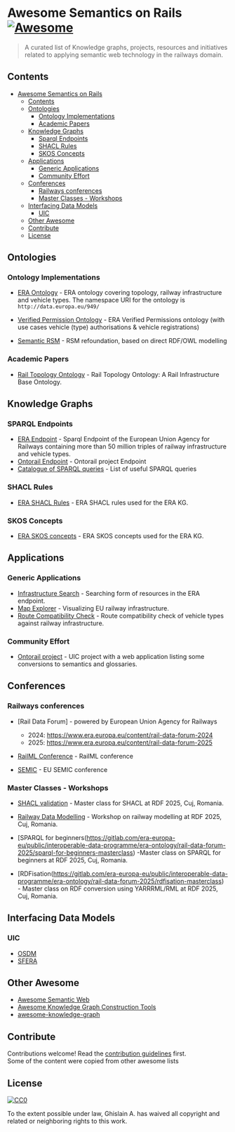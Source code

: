# Awesome Semantics on Rails [![Awesome](https://awesome.re/badge.svg)](https://awesome.re)

> A curated list of Knowledge graphs, projects, resources and initiatives related to applying semantic web technology in the railways domain.

## Contents

- [Awesome Semantics on Rails ](#awesome-semantics-on-rails-)
  - [Contents](#contents)
  - [Ontologies](#ontologies)
    - [Ontology Implementations](#ontology-implementations)
    - [Academic Papers](#academic-papers)
  - [Knowledge Graphs](#knowledge-graphs)
    - [Sparql Endpoints](#sparql-endpoints)
    - [SHACL Rules](#shacl-rules)
    - [SKOS Concepts](#skos-concepts)
  - [Applications](#applications)
    - [Generic Applications](#generic-applications)
    - [Community Effort](#community-effort)
  - [Conferences](#conferences)
    - [Railways conferences](#railways-conferences)
    - [Master Classes - Workshops](#master-classes---workshops)
  - [Interfacing Data Models](#interfacing-data-models)
    - [UIC](#uic)
  - [Other Awesome](#other-awesome)
  - [Contribute](#contribute)
  - [License](#license)

## Ontologies

### Ontology Implementations

* [ERA Ontology](https://data-interop.era.europa.eu/era-vocabulary/) - ERA ontology covering topology, railway infrastructure and vehicle types. The namespace URI for the ontology is `http://data.europa.eu/949/`
* [Verified Permission Ontology](https://gitlab.com/era-europa-eu/public/interoperable-data-programme/era-ontology/vpa-ontology) - ERA Verified Permissions ontology (with use cases vehicle (type) authorisations & vehicle registrations)

* [Semantic RSM](https://github.com/UICrail/SemanticRSM) - RSM refoundation, based on direct RDF/OWL modelling


### Academic Papers

* [Rail Topology Ontology](https://arxiv.org/abs/2107.04378) - Rail Topology Ontology: A Rail Infrastructure Base Ontology.


## Knowledge Graphs

### SPARQL Endpoints

* [ERA Endpoint](https://virtuoso.ecdp.tech.ec.europa.eu/sparql) - Sparql Endpoint of the European Union Agency for Railways containing more than 50 million triples of railway infrastructure and vehicle types. 
* [Ontorail Endpoint](https://app.ontorail.org/graphdb/sparql) - Ontorail project Endpoint
* [Catalogue of SPARQL queries](https://data-interop.era.europa.eu/data-stories) - List of useful SPARQL queries


### SHACL Rules

* [ERA SHACL Rules](https://data-interop.era.europa.eu/era-vocabulary/era-shapes) - ERA SHACL rules used for the ERA KG.

### SKOS Concepts

* [ERA SKOS concepts](https://data-interop.era.europa.eu/era-vocabulary/era-skos) - ERA SKOS concepts used for the ERA KG.


## Applications

### Generic Applications

* [Infrastructure Search](https://data-interop.era.europa.eu/search) - Searching form of resources in the ERA endpoint.
* [Map Explorer](https://data-interop.era.europa.eu/map-explorer) - Visualizing EU railway infrastructure.
* [Route Compatibility Check](https://data-interop.era.europa.eu/route-compatibility) - Route compatibility check of vehicle types against railway infrastructure.


### Community Effort

* [Ontorail project](https://app.ontorail.org/ontorail) - UIC project with a web application listing some conversions to semantics and glossaries.



## Conferences

### Railways conferences

* [Rail Data Forum] - powered by European Union Agency for Railways
     - 2024: https://www.era.europa.eu/content/rail-data-forum-2024 
     - 2025: https://www.era.europa.eu/content/rail-data-forum-2025
     
* [RailML Conference](https://www.railml.org/en/public-relations/news/reader/44th-railml-conference.html) - RailML conference
* [SEMIC](https://joinup.ec.europa.eu/collection/semic-support-centre/semic-conference) - EU SEMIC conference
  

### Master Classes - Workshops

* [SHACL validation](https://gitlab.com/era-europa-eu/public/interoperable-data-programme/era-ontology/rail-data-forum-2025/data-validation-masterclass) - Master class for SHACL at RDF 2025, Cuj, Romania.

* [Railway Data Modelling](https://gitlab.com/era-europa-eu/public/interoperable-data-programme/era-ontology/rail-data-forum-2025/railway-data-modelling) - Workshop on railway modelling at RDF 2025, Cuj, Romania.

* [SPARQL for beginners(https://gitlab.com/era-europa-eu/public/interoperable-data-programme/era-ontology/rail-data-forum-2025/sparql-for-beginners-masterclass) -Master class on SPARQL for beginners  at RDF 2025, Cuj, Romania.

* [RDFisation(https://gitlab.com/era-europa-eu/public/interoperable-data-programme/era-ontology/rail-data-forum-2025/rdfisation-masterclass) - Master class on RDF conversion using YARRRML/RML at RDF 2025, Cuj, Romania.

## Interfacing Data Models

### UIC

* [OSDM](https://github.com/UnionInternationalCheminsdeFer/OSDM/)
* [SFERA](https://uic.org/com/enews/article/the-sfera-project-opens-a-new-user-group)


## Other Awesome
* [Awesome Semantic Web](https://github.com/semantalytics/awesome-semantic-web)
* [Awesome Knowledge Graph Construction Tools](https://github.com/kg-construct/awesome-kgc-tools)
* [awesome-knowledge-graph](https://github.com/totogo/awesome-knowledge-graph)
  

## Contribute

Contributions welcome! Read the [contribution guidelines](contributing.md) first.  
Some of the content were copied from other awesome lists


## License

[![CC0](http://mirrors.creativecommons.org/presskit/buttons/88x31/svg/cc-zero.svg)](http://creativecommons.org/publicdomain/zero/1.0)

To the extent possible under law, Ghislain A. has waived all copyright and related or neighboring rights to this work.
